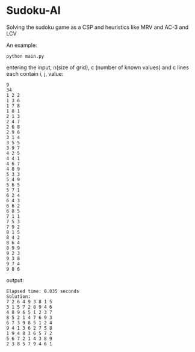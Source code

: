 # Sudoku-AI
Solving the sudoku game as a CSP and heuristics like MRV and AC-3 and LCV

An example:
```
python main.py
```
entering the input, n(size of grid), c (number of known values) and c lines each contain i, j, value:
```
9 
34
1 2 2
1 3 6
1 7 8
1 8 1
2 1 3
2 4 7
2 6 8
2 9 6
3 1 4
3 5 5
3 9 7
4 2 5
4 4 1
4 6 7
4 8 9
5 3 3
5 4 9
5 6 5
5 7 1
6 2 4
6 4 3
6 6 2
6 8 5
7 1 1
7 5 3
7 9 2
8 1 5
8 4 2
8 6 4
8 9 9
9 2 3
9 3 8
9 7 4
9 8 6
```
output:
```
Elapsed time: 0.035 seconds
Solution:
7 2 6 4 9 3 8 1 5 
3 1 5 7 2 8 9 4 6 
4 8 9 6 5 1 2 3 7 
8 5 2 1 4 7 6 9 3 
6 7 3 9 8 5 1 2 4 
9 4 1 3 6 2 7 5 8 
1 9 4 8 3 6 5 7 2 
5 6 7 2 1 4 3 8 9 
2 3 8 5 7 9 4 6 1 
```
